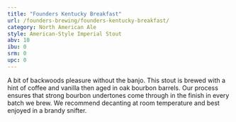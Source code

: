 ```yaml
---
title: "Founders Kentucky Breakfast"
url: /founders-brewing/founders-kentucky-breakfast/
category: North American Ale
style: American-Style Imperial Stout
abv: 10
ibu: 0
srm: 0
upc: 0
---
```

A bit of backwoods pleasure without the banjo. This stout is brewed with a hint of coffee and vanilla then aged in oak bourbon barrels. Our process ensures that strong bourbon undertones come through in the finish in every batch we brew. We recommend decanting at room temperature and best enjoyed in a brandy snifter.
